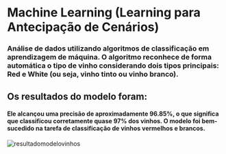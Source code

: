 # Machine Learning (Learning para Antecipação de Cenários)​
### Análise de dados utilizando algoritmos de classificação em aprendizagem de máquina. O algoritmo reconhece de forma automática o tipo de vinho considerando dois tipos principais: Red e White (ou seja, vinho tinto ou vinho branco).
## Os resultados do modelo foram:
#### Ele alcançou uma precisão de aproximadamente 96.85%, o que significa que classificou corretamente quase 97% dos vinhos. O modelo foi bem-sucedido na tarefa de classificação de vinhos vermelhos e brancos.
![resultadomodelovinhos](https://github.com/anahaiek/machinelearninglearningparaantecipacaodecenarios/assets/88678265/d0278c0b-a593-438c-a09e-faf7f04e3b18)
